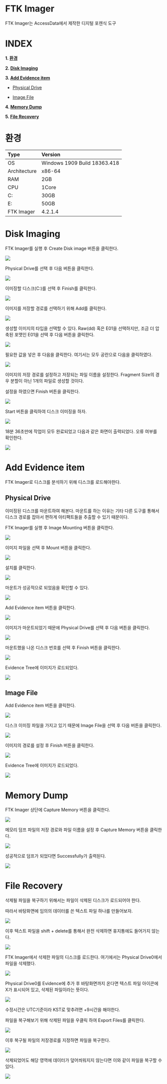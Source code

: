 # FTK Imager

FTK Imager는 AccessData에서 제작한 디지털 포렌식 도구

# **INDEX**

**1. [환경](#환경)**

**2. [Disk Imaging](#Disk-Imaging)**

**3. [Add Evidence item](#Add-Evidence-item)**

 - [Physical Drive](#Physical-Drive)

 - [Image File](#Image-File)

**4. [Memory Dump](#Memory-Dump)**

**5. [File Recovery](#File-Recovery)**

# **환경**

| Type          | Version                       |
| :---          | :---                          |
| OS            | Windows 1909 Build 18363.418  |
| Architecture  | x86-64                        |
| RAM           | 2GB                           |
| CPU           | 1Core                         |
| C:            | 30GB                          |
| E:            | 50GB                          |
| FTK Imager    | 4.2.1.4                       |

# **Disk Imaging**

FTK Imager를 실행 후 Create Disk image 버튼을 클릭한다.

![](images/2022-07-06-21-39-30.png)

Physical Drive를 선택 후 다음 버튼을 클릭한다.

![](images/2022-07-06-21-41-23.png)

이미징할 디스크(C:)를 선택 후 Finish를 클릭한다.

![](images/2022-07-06-21-42-07.png)

이미지를 저장할 경로를 선택하기 위해 Add를 클릭한다.

![](images/2022-07-06-21-43-40.png)

생성할 이미지의 타입을 선택할 수 있다. Raw(dd) 혹은 E01을 선택하지만, 조금 더 압축된 포맷인 E01을 선택 후 다음 버튼을 클릭한다.

![](images/2022-07-06-21-45-06.png)

필요한 값을 넣은 후 다음을 클릭한다. 여기서는 모두 공란으로 다음을 클릭하였다.

![](images/2022-07-06-21-46-24.png)

이미지의 저장 경로를 설정하고 저장되는 파일 이름을 설정한다. Fragment Size의 경우 분할이 아닌 1개의 파일로 생성할 것이다.

설정을 하였으면 Finish 버튼을 클릭한다.

![](images/2022-07-06-21-49-21.png)

Start 버튼을 클릭하여 디스크 이미징을 하자.

![](images/2022-07-06-21-51-00.png)

18분 36초만에 작업이 모두 완료되었고 다음과 같은 화면이 출력되었다. 오류 여부를 확인한다.

![](images/2022-07-06-22-25-42.png)

# **Add Evidence item**

FTK Imager로 디스크를 분석하기 위해 디스크를 로드해야한다.

## **Physical Drive**

이미징된 디스크를 마운트하여 해본다. 마운트를 하는 이유는 기타 다른 도구를 통해서 디스크 경로를 잡아서 편하게 아티팩트들을 추출할 수 있기 때문이다.

FTK Imager를 실행 후 Image Mounting 버튼을 클릭한다.

![](images/2022-07-06-22-48-01.png)

이미지 파일을 선택 후 Mount 버튼을 클릭한다.

![](images/2022-07-06-22-49-35.png)

설치를 클릭한다.

![](images/2022-07-06-22-49-57.png)

마운트가 성공적으로 되었음을 확인할 수 있다.

![](images/2022-07-06-22-52-59.png)

Add Evidence item 버튼을 클릭한다.

![](images/2022-07-06-22-59-03.png)

이미지가 마운트되었기 때문에 Physical Drive를 선택 후 다음 버튼을 클릭한다.

![](images/2022-07-06-23-00-03.png)

마운트했을 나온 디스크 번호를 선택 후 Finish 버튼을 클릭한다.

![](images/2022-07-06-23-00-43.png)

Evidence Tree에 이미지가 로드되었다.

![](images/2022-07-06-23-01-18.png)

## **Image File**

Add Evidence item 버튼을 클릭한다.

![](images/2022-07-06-22-59-03.png)

디스크 이미징 파일을 가지고 있기 때문에 Image File을 선택 후 다음 버튼을 클릭한다.

![](images/2022-07-06-23-02-31.png)

이미지의 경로를 설정 후 Finish 버튼을 클릭한다.

![](images/2022-07-06-23-02-55.png)

Evidence Tree에 이미지가 로드되었다.

![](images/2022-07-06-23-03-24.png)

# **Memory Dump**

FTK Imager 상단에 Capture Memory 버튼을 클릭한다.

![](images/2022-07-06-23-09-05.png)

메모리 덤프 파일의 저장 경로와 파일 이름을 설정 후 Capture Memory 버튼을 클릭한다.

![](images/2022-07-06-23-11-13.png)

성공적으로 덤프가 되었다면 Successfully가 출력된다.

![](images/2022-07-06-23-12-04.png)

# **File Recovery**

삭제될 파일을 복구하기 위해서는 파일이 삭제된 디스크가 로드되어야 한다.

따라서 바탕화면에 임의의 데이터를 쓴 텍스트 파일 하나를 만들어보자.

![](images/2022-07-06-23-17-01.png)

이후 텍스트 파일을 shift + delete를 통해서 완전 삭제하면 휴지통에도 들어가지 않는다.

![](images/2022-07-06-23-17-54.png)

FTK Imager에서 삭제한 파일의 디스크를 로드한다. 여기에서는 Physical Drive0에서 파일을 삭제했다.

![](images/2022-07-06-23-18-45.png)

Physical Drive0를 Evidence에 추가 후 바탕화면까지 온다면 텍스트 파일 아이콘에 X가 표시되어 있고, 삭제된 파일이라는 뜻이다.

![](images/2022-07-06-23-23-25.png)

수정시간은 UTC기준이라 KST로 맞추려면 +9시간을 해야한다.

파일을 복구해보기 위해 삭제된 파일을 우클릭 하여 Export Files를 클릭한다.

![](images/2022-07-06-23-24-35.png)

이후 복구될 파일의 저장경로를 지정하면 파일을 복구한다.

![](images/2022-07-06-23-25-27.png)

삭제되었어도 해당 영역에 데이터가 덮어씌워지지 않는다면 이와 같이 파일을 복구할 수 있다.

![](images/2022-07-06-23-26-20.png)